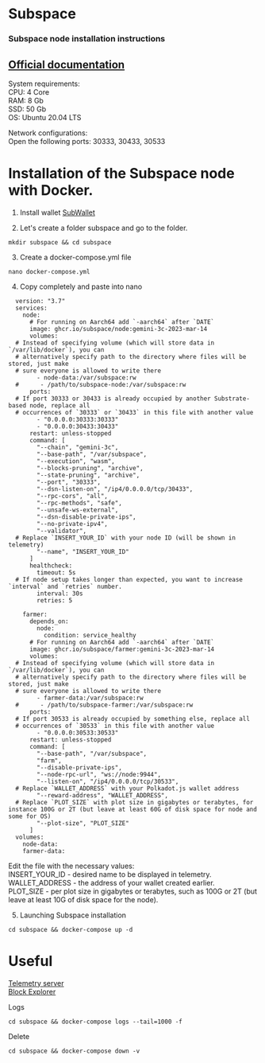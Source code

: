 # Subspace

### Subspace node installation instructions

## [Official documentation](https://docs.subspace.network/docs/protocol/substrate-cli#i-pre-requisites)

System requirements: </br>
CPU: 4 Core </br>
RAM: 8 Gb </br>
SSD: 50 Gb </br>
OS: Ubuntu 20.04 LTS </br> 

Network configurations: </br>
Open the following ports: 30333, 30433, 30533 </br>

# Installation of the Subspace node with Docker.

1. Install wallet [SubWallet](https://subwallet.app/)

2. Let's create a folder subspace and go to the folder.
```
mkdir subspace && cd subspace
```
3. Create a docker-compose.yml file
```
nano docker-compose.yml
```
4. Copy completely and paste into nano
```
  version: "3.7"
  services:
    node:
      # For running on Aarch64 add `-aarch64` after `DATE`
      image: ghcr.io/subspace/node:gemini-3c-2023-mar-14
      volumes:
  # Instead of specifying volume (which will store data in `/var/lib/docker`), you can
  # alternatively specify path to the directory where files will be stored, just make
  # sure everyone is allowed to write there
        - node-data:/var/subspace:rw
  #      - /path/to/subspace-node:/var/subspace:rw
      ports:
  # If port 30333 or 30433 is already occupied by another Substrate-based node, replace all
  # occurrences of `30333` or `30433` in this file with another value
        - "0.0.0.0:30333:30333"
        - "0.0.0.0:30433:30433"
      restart: unless-stopped
      command: [
        "--chain", "gemini-3c",
        "--base-path", "/var/subspace",
        "--execution", "wasm",
        "--blocks-pruning", "archive",
        "--state-pruning", "archive",
        "--port", "30333",
        "--dsn-listen-on", "/ip4/0.0.0.0/tcp/30433",
        "--rpc-cors", "all",
        "--rpc-methods", "safe",
        "--unsafe-ws-external",
        "--dsn-disable-private-ips",
        "--no-private-ipv4",
        "--validator",
  # Replace `INSERT_YOUR_ID` with your node ID (will be shown in telemetry)
        "--name", "INSERT_YOUR_ID"
      ]
      healthcheck:
        timeout: 5s
  # If node setup takes longer than expected, you want to increase `interval` and `retries` number.
        interval: 30s
        retries: 5

    farmer:
      depends_on:
        node:
          condition: service_healthy
      # For running on Aarch64 add `-aarch64` after `DATE`
      image: ghcr.io/subspace/farmer:gemini-3c-2023-mar-14
      volumes:
  # Instead of specifying volume (which will store data in `/var/lib/docker`), you can
  # alternatively specify path to the directory where files will be stored, just make
  # sure everyone is allowed to write there
        - farmer-data:/var/subspace:rw
  #      - /path/to/subspace-farmer:/var/subspace:rw
      ports:
  # If port 30533 is already occupied by something else, replace all
  # occurrences of `30533` in this file with another value
        - "0.0.0.0:30533:30533"
      restart: unless-stopped
      command: [
        "--base-path", "/var/subspace",
        "farm",
        "--disable-private-ips",
        "--node-rpc-url", "ws://node:9944",
        "--listen-on", "/ip4/0.0.0.0/tcp/30533",
  # Replace `WALLET_ADDRESS` with your Polkadot.js wallet address
        "--reward-address", "WALLET_ADDRESS",
  # Replace `PLOT_SIZE` with plot size in gigabytes or terabytes, for instance 100G or 2T (but leave at least 60G of disk space for node and some for OS)
        "--plot-size", "PLOT_SIZE"
      ]
  volumes:
    node-data:
    farmer-data:
```
Edit the file with the necessary values: </br>
INSERT_YOUR_ID - desired name to be displayed in telemetry. </br>
WALLET_ADDRESS - the address of your wallet created earlier. </br>
PLOT_SIZE - per plot size in gigabytes or terabytes, such as 100G or 2T (but leave at least 10G of disk space for the node). </br>


5. Launching Subspace installation
```
cd subspace && docker-compose up -d
```

# Useful
[Telemetry server](https://telemetry.subspace.network/#/0x9ee86eefc3cc61c71a7751bba7f25e442da2512f408e6286153b3ccc055dccf0) </br>
[Block Explorer](https://polkadot.js.org/apps/?rpc=wss%3A%2F%2Feu.gemini-1b.subspace.network%2Fws#/explorer) </br>

Logs
```
cd subspace && docker-compose logs --tail=1000 -f
```

Delete
```
cd subspace && docker-compose down -v
```
